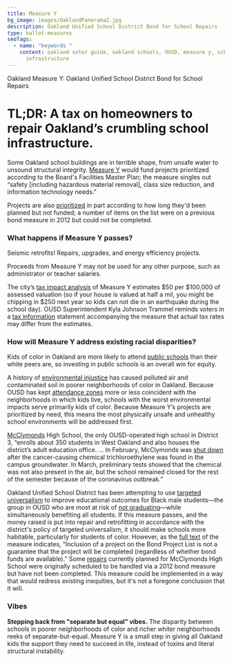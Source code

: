 ```yaml
---
title: Measure Y
bg_image: images/OaklandPanorama2.jpg
description: Oakland Unified School District Bond for School Repairs
type: ballot-measures
seoTags:
  - name: "keywords "
    content: oakland voter guide, oakland schools, OUSD, measure y, school
      infrastructure
---
```

Oakland Measure Y: Oakland Unified School District Bond for School Repairs

# TL;DR: A tax on homeowners to repair Oakland’s crumbling school infrastructure.

Some Oakland school buildings are in terrible shape, from unsafe water to unsound structural integrity. [Measure Y](https://acgovt-my.sharepoint.com/personal/rovonedrive_acgovt_onmicrosoft_com/_layouts/15/onedrive.aspx?originalPath=aHR0cHM6Ly9hY2dvdnQtbXkuc2hhcmVwb2ludC5jb20vOmY6L2cvcGVyc29uYWwvcm92b25lZHJpdmVfYWNnb3Z0X29ubWljcm9zb2Z0X2NvbS9FbnVSb1VDMThnTkRwTWRvZWJLVmFVc0JsdWplNmg1ZjJrUmlRQlBjdFJfclNRP3J0aW1lPVFJUlVLRkppMkVn&id=%2Fpersonal%2Frovonedrive%5Facgovt%5Fonmicrosoft%5Fcom%2FDocuments%2FMeasure%20Materials%20%2D%20November%203%2C%202020%20Election%2F04%20%2D%20Measure%20Y%20%2D%20Oakland%20USD%20Bond%2Epdf&parent=%2Fpersonal%2Frovonedrive%5Facgovt%5Fonmicrosoft%5Fcom%2FDocuments%2FMeasure%20Materials%20%2D%20November%203%2C%202020%20Election) would fund projects prioritized according to the Board's Facilities Master Plan; the measure singles out “safety \[including hazardous material removal], class size reduction, and information technology needs.”

Projects are also [prioritized](https://edsource.org/2020/oakland-unified-wants-voters-to-approve-735-million-bond-for-school-upgrades/635165) in part according to how long they'd been planned but not funded; a number of items on the list were on a previous bond measure in 2012 but could not be completed.

### What happens if Measure Y passes?

Seismic retrofits! Repairs, upgrades, and energy efficiency projects.

Proceeds from Measure Y may not be used for any other purpose, such as administrator or teacher salaries.

The city’s [tax impact analysis](https://acgovt-my.sharepoint.com/personal/rovonedrive_acgovt_onmicrosoft_com/_layouts/15/onedrive.aspx?originalPath=aHR0cHM6Ly9hY2dvdnQtbXkuc2hhcmVwb2ludC5jb20vOmY6L2cvcGVyc29uYWwvcm92b25lZHJpdmVfYWNnb3Z0X29ubWljcm9zb2Z0X2NvbS9FbnVSb1VDMThnTkRwTWRvZWJLVmFVc0JsdWplNmg1ZjJrUmlRQlBjdFJfclNRP3J0aW1lPVFJUlVLRkppMkVn&id=%2Fpersonal%2Frovonedrive%5Facgovt%5Fonmicrosoft%5Fcom%2FDocuments%2FMeasure%20Materials%20%2D%20November%203%2C%202020%20Election%2F04%20%2D%20Measure%20Y%20%2D%20Oakland%20USD%20Bond%2Epdf&parent=%2Fpersonal%2Frovonedrive%5Facgovt%5Fonmicrosoft%5Fcom%2FDocuments%2FMeasure%20Materials%20%2D%20November%203%2C%202020%20Election) of Measure Y estimates $50 per $100,000 of assessed valuation (so if your house is valued at half a mil, you might be chipping in $250 next year so kids can not die in an earthquake during the school day). OUSD Superintendent Kyla Johnson Trammel reminds voters in a [tax information](https://acgovt-my.sharepoint.com/personal/rovonedrive_acgovt_onmicrosoft_com/_layouts/15/onedrive.aspx?originalPath=aHR0cHM6Ly9hY2dvdnQtbXkuc2hhcmVwb2ludC5jb20vOmY6L2cvcGVyc29uYWwvcm92b25lZHJpdmVfYWNnb3Z0X29ubWljcm9zb2Z0X2NvbS9FbnVSb1VDMThnTkRwTWRvZWJLVmFVc0JsdWplNmg1ZjJrUmlRQlBjdFJfclNRP3J0aW1lPVFJUlVLRkppMkVn&id=%2Fpersonal%2Frovonedrive%5Facgovt%5Fonmicrosoft%5Fcom%2FDocuments%2FMeasure%20Materials%20%2D%20November%203%2C%202020%20Election%2F04%20%2D%20Measure%20Y%20%2D%20Oakland%20USD%20Bond%2Epdf&parent=%2Fpersonal%2Frovonedrive%5Facgovt%5Fonmicrosoft%5Fcom%2FDocuments%2FMeasure%20Materials%20%2D%20November%203%2C%202020%20Election) statement accompanying the measure that actual tax rates may differ from the estimates.

### How will Measure Y address existing racial disparities?

Kids of color in Oakland are more likely to attend [public schools](http://www.oaklandmagazine.com/December-2018/Should-Oakland-Schools-Finally-Try-to-Integrate/) than their white peers are, so investing in public schools is an overall win for equity.

A history of [environmental injustice](https://medium.com/containers/episode-6-they-won-they-won-big-2ff808495281) has caused polluted air and contaminated soil in poorer neighborhoods of color in Oakland. Because OUSD has kept [attendance zones](https://www.vox.com/2018/1/8/16822374/school-segregation-gerrymander-map) more or less coincident with the neighborhoods in which kids live, schools with the worst environmental impacts serve primarily kids of color. Because Measure Y’s projects are prioritized by need, this means the most physically unsafe and unhealthy school environments will be addressed first.

[McClymonds](https://www.ousd.org/mcclymonds) High School, the only OUSD-operated high school in District 3, “enrolls about 350 students in West Oakland and also houses the district’s adult education office. ... In February, McClymonds was [shut down](https://oaklandside.org/2020/06/29/oakland-unified-school-district-is-seeking-735-million-to-improve-schools/) after the cancer-causing chemical trichloroethylene was found in the campus groundwater. In March, preliminary tests showed that the chemical was not also present in the air, but the school remained closed for the rest of the semester because of the coronavirus outbreak.”

Oakland Unified School District has been attempting to use [targeted universalism](https://belonging.berkeley.edu/targeteduniversalism) to improve educational outcomes for Black male students—the group in OUSD who are most at risk of [not graduating](https://saveseattleschools.blogspot.com/2019/10/oakland-unified-school-district-making.html)—while simultaneously benefiting all students. If this measure passes, and the money raised is put into repair and retrofitting in accordance with the district's policy of targeted universalism, it should make schools more habitable, particularly for students of color. However, as the [full text](https://acgovt-my.sharepoint.com/personal/rovonedrive_acgovt_onmicrosoft_com/_layouts/15/onedrive.aspx?originalPath=aHR0cHM6Ly9hY2dvdnQtbXkuc2hhcmVwb2ludC5jb20vOmY6L2cvcGVyc29uYWwvcm92b25lZHJpdmVfYWNnb3Z0X29ubWljcm9zb2Z0X2NvbS9FbnVSb1VDMThnTkRwTWRvZWJLVmFVc0JsdWplNmg1ZjJrUmlRQlBjdFJfclNRP3J0aW1lPVFJUlVLRkppMkVn&id=%2Fpersonal%2Frovonedrive%5Facgovt%5Fonmicrosoft%5Fcom%2FDocuments%2FMeasure%20Materials%20%2D%20November%203%2C%202020%20Election%2F04%20%2D%20Measure%20Y%20%2D%20Oakland%20USD%20Bond%2Epdf&parent=%2Fpersonal%2Frovonedrive%5Facgovt%5Fonmicrosoft%5Fcom%2FDocuments%2FMeasure%20Materials%20%2D%20November%203%2C%202020%20Election) of the measure indicates, “Inclusion of a project on the Bond Project List is not a guarantee that the project will be completed (regardless of whether bond funds are available).” Some [repairs](https://oaklandside.org/2020/06/29/oakland-unified-school-district-is-seeking-735-million-to-improve-schools/) currently planned for McClymonds High School were originally scheduled to be handled via a 2012 bond measure but have not been completed. This measure could be implemented in a way that would redress existing inequities, but it's not a foregone conclusion that it will.

### Vibes

**Stepping back from "separate but equal" vibes.** The disparity between schools in poorer neighborhoods of color and richer whiter neighborhoods reeks of separate-but-equal. Measure Y is a small step in giving all Oakland kids the support they need to succeed in life, instead of toxins and literal structural instability.